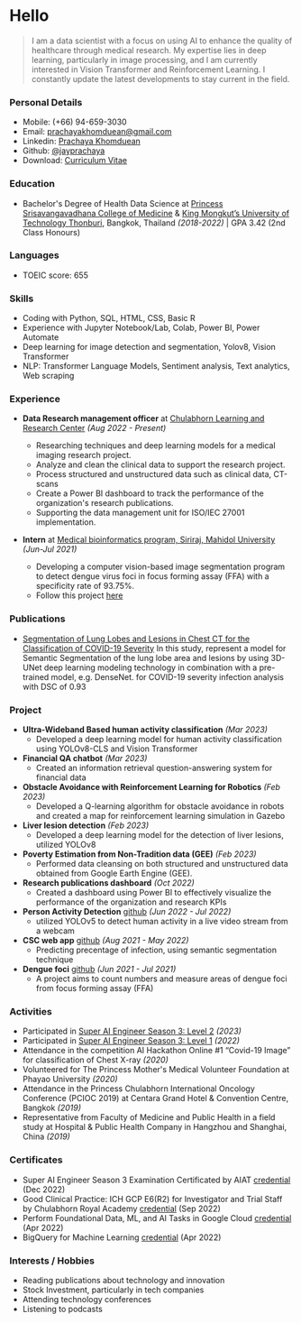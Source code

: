 # Hello
> I am a data scientist with a focus on using AI to enhance the quality of healthcare through medical research. My expertise lies in deep learning, particularly in image processing, and I am currently interested in Vision Transformer and Reinforcement Learning. I constantly update the latest developments to stay current in the field.

### Personal Details
* Mobile: (+66) 94-659-3030
* Email: prachayakhomduean@gmail.com
* Linkedin: [Prachaya Khomduean](https://www.linkedin.com/in/prachaya-khomduean/)
* Github: [@jayprachaya](https://github.com/jayprachaya)
* Download: [Curriculum Vitae](/CV2023_Prachaya.pdf)

### Education
* Bachelor's Degree of Health Data Science at [Princess Srisavangavadhana College of Medicine](https://pscm.cra.ac.th/) &
[King Mongkut’s University of Technology Thonburi](https://cpe.kmutt.ac.th/programs/bachelor_hds), Bangkok, Thailand *(2018-2022)* | GPA 3.42 (2nd Class Honours)

### Languages
* TOEIC score: 655

### Skills
* Coding with Python, SQL, HTML, CSS, Basic R
* Experience with Jupyter Notebook/Lab, Colab, Power BI, Power Automate
* Deep learning for image detection and segmentation, Yolov8, Vision Transformer
* NLP: Transformer Language Models, Sentiment analysis, Text analytics, Web scraping

### Experience
- **Data Research management officer** at [Chulabhorn Learning and Research Center](https://www.cra.ac.th/en/service/centre_of_learning_and_research) *(Aug 2022 - Present)*
  - Researching techniques and deep learning models for a medical imaging research project.
  - Analyze and clean the clinical data to support the research project.
  - Process structured and unstructured data such as clinical data, CT-scans
  - Create a Power BI dashboard to track the performance of the organization's research publications.
  - Supporting the data management unit for ISO/IEC 27001 implementation.

- **Intern** at [Medical bioinformatics program, Siriraj, Mahidol University](https://www.sidmb.org/) *(Jun-Jul 2021)*
  - Developing a computer vision-based image segmentation program to detect dengue virus foci in focus forming assay (FFA) with a specificity rate of 93.75%.
  - Follow this project [here](https://github.com/si-medbif/dengue_foci)

### Publications
- [Segmentation of Lung Lobes and Lesions in Chest  CT for the Classification of COVID-19 Severity](https://doi.org/10.21203/rs.3.rs-2466037/v1)
  In this study, represent a model for Semantic Segmentation of the lung lobe area and lesions by using 3D-UNet deep learning modeling technology in combination with a pre-trained model, e.g. DenseNet. for COVID-19 severity infection analysis with DSC of 0.93

### Project
* **Ultra-Wideband Based human activity classification** *(Mar 2023)*
  - Developed a deep learning model for human activity classification using YOLOv8-CLS and Vision Transformer
* **Financial QA chatbot** *(Mar 2023)*
  - Created an information retrieval question-answering system for financial data
* **Obstacle Avoidance with Reinforcement Learning for Robotics** *(Feb 2023)*
  - Developed a Q-learning algorithm for obstacle avoidance in robots and created a map for reinforcement learning simulation in Gazebo
* **Liver lesion detection** *(Feb 2023)*
  - Developed a deep learning model for the detection of liver lesions, utilized YOLOv8
* **Poverty Estimation from Non-Tradition data (GEE)** *(Feb 2023)*
  - Performed data cleansing on both structured and unstructured data obtained from Google Earth Engine (GEE).
* **Research publications dashboard** *(Oct 2022)*
  - Created a dashboard using Power BI to effectively visualize the performance of the organization and research KPIs
* **Person Activity Detection** [github](https://github.com/jayprachaya/ActivityDetect) *(Jun 2022 - Jul 2022)*
  - utilized YOLOv5 to detect human activity in a live video stream from a webcam
* **CSC web app** [github](https://github.com/jayprachaya/csc-app) *(Aug 2021 - May 2022)*
  - Predicting precentage of infection, using semantic segmentation technique
* **Dengue foci** [github](https://github.com/jayprachaya/csc-app) *(Jun 2021 - Jul 2021)*
  - A project aims to count numbers and measure areas of dengue foci from focus forming assay (FFA)

### Activities
* Participated in [Super AI Engineer Season 3: Level 2](https://superai.aiat.or.th/) *(2023)*
* Participated in [Super AI Engineer Season 3: Level 1](https://superai.aiat.or.th/) *(2022)*
* Attendance in the competition AI Hackathon Online #1 “Covid-19 Image” for classification of Chest X-ray *(2020)*
* Volunteered for The Princess Mother's Medical Volunteer Foundation at Phayao University *(2020)*
* Attendance in the Princess Chulabhorn International Oncology Conference (PCIOC 2019) at Centara Grand Hotel & Convention Centre, Bangkok *(2019)*
* Representative from Faculty of Medicine and Public Health in a field study at Hospital & Public Health Company in Hangzhou and Shanghai, China *(2019)*

### Certificates
* Super AI Engineer Season 3 Examination Certificated by AIAT [credential](https://assessment.aiat.or.th/certificate/be45c216-a3b3-4262-a379-fd3d23b60361) (Dec 2022)
* Good Clinical Practice: ICH GCP E6(R2) for Investigator and Trial Staff by Chulabhorn Royal Academy [credential](https://github.com/jayprachaya/prachaya/blob/de1749480f7e349b2cabad032c6784483d586c94/Certificate_GCP%202022%20Prachaya%20Khomduean.pdf) (Sep 2022)
* Perform Foundational Data, ML, and AI Tasks in Google Cloud [credential](https://www.cloudskillsboost.google/public_profiles/df984c13-3863-40b7-8dbd-9299a8f15f92/badges/1820118?utm_medium=social&utm_source=linkedin&utm_campaign=ql-social-share) (Apr 2022)
* BigQuery for Machine Learning [credential](https://www.cloudskillsboost.google/public_profiles/df984c13-3863-40b7-8dbd-9299a8f15f92/badges/1822070) (Apr 2022)

### Interests / Hobbies
* Reading publications about technology and innovation
* Stock Investment, particularly in tech companies
* Attending technology conferences
* Listening to podcasts